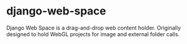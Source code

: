 django-web-space
================

Django Web Space is a drag-and-drop web content holder. Originally designed to hold WebGL projects for image and external folder calls.